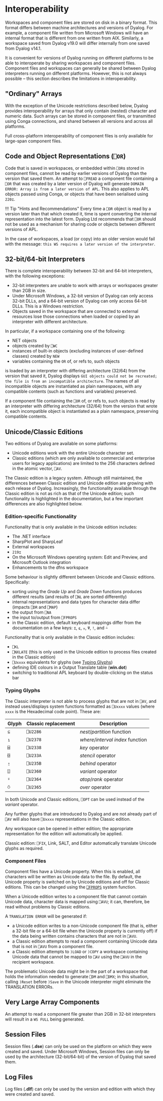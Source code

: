 # Interoperability

Workspaces and component files are stored on disk in a binary format. This format differs between machine architectures and versions of Dyalog. For example, a component file written from Microsoft Windows will have an internal format that is different from one written from AIX. Similarly, a workspace saved from Dyalog v19.0 will differ internally from one saved from Dyalog v14.1.

It is convenient for versions of Dyalog running on different platforms to be able to interoperate by sharing workspaces and component files. Component files and workspaces can generally be shared between Dyalog interpreters running on different platforms. However, this is not always possible – this section describes the limitations in interoperability.

## "Ordinary" Arrays

With the exception of the Unicode restrictions described below, Dyalog provides interoperability for arrays that only contain (nested) character and numeric data. Such arrays can be stored in component files, or transmitted using Conga connections, and shared between all versions and across all platforms.  

Full cross-platform interoperability of component files is only available for large-span component files.

## Code and Object Representations (`⎕OR`)
Code that is saved in workspaces, or embedded within `⎕OR`s stored in component files, cannot be read by earlier versions of Dyalog than the version that saved them. An attempt to `⎕FREAD` a component file containing a `⎕OR` that was created by a later version of Dyalog will generate `DOMAIN ERROR: Array is from a later version of APL`. This also applies to APL objects passed using Conga, or objects that have been serialised using `220⌶`.

!!! Tip "Hints and Recommendations"
    Every time a `⎕OR` object is read by a version later than that which created it, time is spent converting the internal representation into the latest form. Dyalog Ltd recommends that `⎕OR` should not be used as a mechanism for sharing code or objects between different versions of APL.

In the case of workspaces, a load (or copy) into an older version would fail with the message: `this WS requires a later version of the interpreter`.

## 32-bit/64-bit Interpreters
There is complete interoperability between 32-bit and 64-bit interpreters, with the following exceptions:  

* 32-bit interpreters are unable to work with arrays or workspaces greater than 2GB in size.
* Under Microsoft Windows, a 32-bit version of Dyalog can only access 32-bit
DLLs, and a 64-bit version of Dyalog can only access 64-bit DLLs. This is a Windows restriction.
* Objects saved in the workspace that are connected to external resources lose
those connections when loaded or copied by an interpreter with different architecture.

In particular, if a workspace containing one of the following:  

* NET objects
* objects created by `⎕WC`
* instances of built-in objects (excluding instances of user-defined classes) created by `NEW`
* variables containing the `OR` of, or refs to, such objects

is loaded by an interpreter with differing architecture (32/64) from the version that saved it, Dyalog displays `GUI objects could not be recreated; the file is from an incompatible architecture`. The names of all incompatible objects are instantiated as plain namespaces, with any compatible contents (such as functions and variables) preserved.

If a component file containing the `⎕OR` of, or refs to, such objects is read by an interpreter with differing architecture (32/64) from the version that wrote it, each incompatible object is instantiated as a plain namespace, preserving compatible contents.

## Unicode/Classic Editions
Two editions of Dyalog are available on some platforms:  

* Unicode editions work with the entire Unicode character set.
* Classic editions (which are only available to commercial and enterprise users for legacy applications) are limited to the 256 characters defined in the atomic vector, `⎕AV`.

The Classic edition is a legacy system. Although still maintained, the differences between Classic edition and Unicode edition are growing with each release of Dyalog. Increasingly, the functionality available through the Classic edition is not as rich as that of the Unicode edition; such functionality is highlighted in the documentation, but a few important differences are also highlighted below.

### Edition-specific Functionality

Functionality that is only available in the Unicode edition includes:  

* The .NET interface
* SharpPlot and SharpLeaf
* External workspaces
* `219⌶`
* On the Microsoft Windows operating system: Edit and Preview, and Microsoft Outlook integration
* Enhancements to the dfns workspace

Some behaviour is slightly different between Unicode and Classic editions. Specifically:  

* sorting using the _Grade Up_ and _Grade Down_ functions produces different results (and results of `⎕NL` are sorted differently)
* internal representations and data types for character data differ (impacts `⎕DR` and `⎕MAP`)
* the output from `⎕NA`
* the input to/output from `⎕FPROPS`
* in the Classic edition, default keyboard mappings differ from the documentation on a few keys: `⌶`, `⍷`, `⍪`, `⍫`, `!`, and `⍨`

Functionality that is only available in the Classic edition includes:  

* `⎕KL`
* `⎕NXLATE` (this is only used in the Unicode edition to process files created in the Classic edition)
* `⎕Uxxxx` equivalents for glyphs (see [Typing Glyphs](#typing-glyphs))
* defining IDE colours in a Output Translate table (**win.dot**)
* switching to traditional APL keyboard by double-clicking on the status bar

### Typing Glyphs

The Classic interpreter is not able to process glyphs that are not in `⎕AV`, and instead uses/displays system functions formatted as `⎕Uxxxx` values (where `xxxx` is the Hexadecimal code point). These are:

|Glyph|Classic replacement|Description|
|---|----|----------------------------------|
| `⊆` | `⎕U2286` | _nest_/_partition_ function |
| `⍸` | `⎕U2378` | _where_/_interval index_ function |
| `⌸` | `⎕U2338` | _key_ operator |
| `⌺` | `⎕U233A` | _stencil_ operator |
| `⍛` | `⎕U235B` | _behind_ operator |
| `⍠` | `⎕U2360` | _variant_ operator |
| `⍤` | `⎕U2364` | _atop_/_rank_ operator|
| `⍥` | `⎕U2365` | _over_ operator |

In both Unicode and Classic editions, `⎕OPT` can be used instead of the _variant_ operator.

Any further glyphs that are introduced to Dyalog and are not already part of `⎕AV` will also have `⎕Uxxxx` representations in the Classic edition.

Any workspace can be opened in either edition; the appropriate representation for the edition will automatically be applied.

Classic edition: `⎕FIX`, Link, SALT, and Editor automatically translate Unicode glyphs as required.

### Component Files

Component files have a Unicode property. When this is enabled, all characters will be written as Unicode data to the file. By default, the Unicode property is switched on by Unicode editions and off for Classic editions. This can be changed using the [`⎕FPROPS`](xxxLINKxxx) system function.

When a Unicode edition writes to a component file that cannot contain Unicode data, character data is mapped using `⎕AVU`; it can, therefore, be read without problems by Classic editions.

A `TRANSLATION ERROR` will be generated if:  

* a Unicode edition writes to a non-Unicode component file (that is, either a 32-bit file or a 64-bit file when the Unicode property is currently off) if the data being written contains characters that are not in `⎕AVU`.
* a Classic edition attempts to read a component containing Unicode data that is not in `⎕AVU` from a component file.
* a Classic edition attempts to `)LOAD` or `)COPY` a workspace containing Unicode data that cannot be mapped to `⎕AV` using the `⎕AVU` in the recipient workspace.

The problematic Unicode data might be in the part of a workspace that holds the information needed to generate `⎕DM` and `⎕DMX`; in this situation, calling `)Reset` before `)Save` in the Unicode interpreter might eliminate the TRANSLATION ERRORs.

## Very Large Array Components
An attempt to read a component file greater than 2GB in 32-bit interpreters will result in a `WS FULL` being generated.

## Session Files
Session files (**.dse**) can only be used on the platform on which they were created and saved. Under Microsoft Windows, Session files can only be used by the architecture (32-bit/64-bit) of the version of Dyalog that saved them.

## Log Files
Log files (**.dlf**) can only be used by the version and edition with which they were created and saved. 
